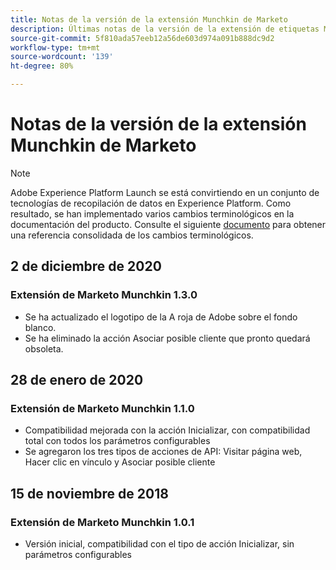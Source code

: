 ```yaml
---
title: Notas de la versión de la extensión Munchkin de Marketo
description: Últimas notas de la versión de la extensión de etiquetas Marketo Munchkin en Adobe Experience Platform.
source-git-commit: 5f810ada57eeb12a56de603d974a091b888dc9d2
workflow-type: tm+mt
source-wordcount: '139'
ht-degree: 80%

---
```


# Notas de la versión de la extensión Munchkin de Marketo

>[!NOTE]
>
>Adobe Experience Platform Launch se está convirtiendo en un conjunto de tecnologías de recopilación de datos en Experience Platform. Como resultado, se han implementado varios cambios terminológicos en la documentación del producto. Consulte el siguiente [documento](../../../term-updates.md) para obtener una referencia consolidada de los cambios terminológicos.

## 2 de diciembre de 2020

### Extensión de Marketo Munchkin 1.3.0

* Se ha actualizado el logotipo de la A roja de Adobe sobre el fondo blanco.
* Se ha eliminado la acción Asociar posible cliente que pronto quedará obsoleta.

## 28 de enero de 2020

### Extensión de Marketo Munchkin 1.1.0

* Compatibilidad mejorada con la acción Inicializar, con compatibilidad total con todos los parámetros configurables
* Se agregaron los tres tipos de acciones de API: Visitar página web, Hacer clic en vínculo y Asociar posible cliente

## 15 de noviembre de 2018

### Extensión de Marketo Munchkin 1.0.1

* Versión inicial, compatibilidad con el tipo de acción Inicializar, sin parámetros configurables
